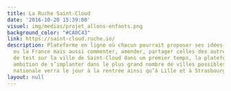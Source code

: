 ```yaml
---
title: La Ruche Saint-Cloud
date: '2016-10-20 15:39:00'
visuel: img/medias/projet_allons-enfants.png
background_color: "#CA0C43"
link: https://saint-cloud.ruche.io/
description: Plateforme en ligne où chacun pourrait proposer ses idées pour sa ville
  ou la France mais aussi commenter, amender, partager celles des autres. En phase
  de test sur la ville de Saint-Cloud dans un premier temps, la plateforme a pour
  ambition de s’implanter dans le plus grand nombre de villes possibles. Une version
  nationale verra le jour à la rentrée ainsi qu’à Lille et à Strasbourg.
layout: null
---
```

